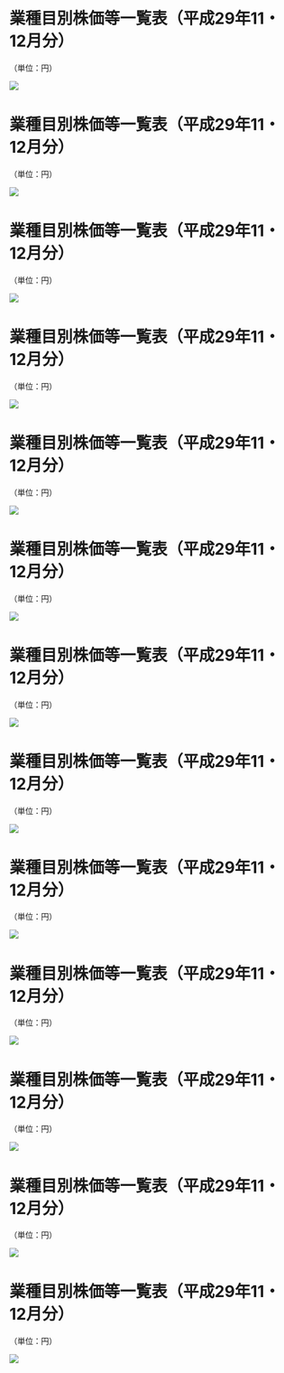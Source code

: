 # 業種目別株価等一覧表（平成29年11・12月分）

（単位：円）

![](https://www.nta.go.jp/tmp/89fc120a-f4a3-4f64-8886-884678fb5408/images/632ffa11c052a4741839e1814d54db5f29630faf431eb10cb4f05c6eedb894ca.jpg)

# 業種目別株価等一覧表（平成29年11・12月分）

（単位：円）

![](https://www.nta.go.jp/tmp/89fc120a-f4a3-4f64-8886-884678fb5408/images/fadcb7582ec735b15b78fd214830c701cfee7ed9b64ec81d360ce1af8d456cee.jpg)

# 業種目別株価等一覧表（平成29年11・12月分）

（単位：円）

![](https://www.nta.go.jp/tmp/89fc120a-f4a3-4f64-8886-884678fb5408/images/90e324bb3994d70b337302264c78dbae0a7a47f7849299df703f1e520194cf1b.jpg)

# 業種目別株価等一覧表（平成29年11・12月分）

（単位：円）

![](https://www.nta.go.jp/tmp/89fc120a-f4a3-4f64-8886-884678fb5408/images/022ac11325bf2e46e7279bd231ec7950d1debca8eccae391a51a289cb2e21309.jpg)

# 業種目別株価等一覧表（平成29年11・12月分）

（単位：円）

![](https://www.nta.go.jp/tmp/89fc120a-f4a3-4f64-8886-884678fb5408/images/4f3a33813a4a022d81592abce00b274f34a844ac4d49ad94fd71062fa59fc52d.jpg)

# 業種目別株価等一覧表（平成29年11・12月分）

（単位：円）

![](https://www.nta.go.jp/tmp/89fc120a-f4a3-4f64-8886-884678fb5408/images/797f3c76c946a88256d01240240968c5a8282e235ed7a86c540f9c585f279701.jpg)

# 業種目別株価等一覧表（平成29年11・12月分）

（単位：円）

![](https://www.nta.go.jp/tmp/89fc120a-f4a3-4f64-8886-884678fb5408/images/ebe2446aaf296195f15ca495211c406bbd3dc61844e5f149424ca3ce7fcc3588.jpg)

# 業種目別株価等一覧表（平成29年11・12月分）

（単位：円）

![](https://www.nta.go.jp/tmp/89fc120a-f4a3-4f64-8886-884678fb5408/images/517b5b09521de5dcd0ec9f8d9fa269b83a91cc4a8a3110dd53231670d241b8a4.jpg)

# 業種目別株価等一覧表（平成29年11・12月分）

（単位：円）

![](https://www.nta.go.jp/tmp/89fc120a-f4a3-4f64-8886-884678fb5408/images/7fb7dc5a05dfaec139640785d0df8c950be33057cbefdfe13baccd2259795b74.jpg)

# 業種目別株価等一覧表（平成29年11・12月分）

（単位：円）

![](https://www.nta.go.jp/tmp/89fc120a-f4a3-4f64-8886-884678fb5408/images/0a3e3959a5c85e3e55dc70b46ec9f6fb883ed99c84a443fc5abecb42f207f4ef.jpg)

# 業種目別株価等一覧表（平成29年11・12月分）

（単位：円）

![](https://www.nta.go.jp/tmp/89fc120a-f4a3-4f64-8886-884678fb5408/images/6ac679c7920455d8bb070c2029e1742d0c48c1535e32aa0c4bd700de5e2a02f8.jpg)

# 業種目別株価等一覧表（平成29年11・12月分）

（単位：円）

![](https://www.nta.go.jp/tmp/89fc120a-f4a3-4f64-8886-884678fb5408/images/f0b027da9f01cb6bd799a1c01019def90565f8c3a0e2145279a086619b9c5de8.jpg)

# 業種目別株価等一覧表（平成29年11・12月分）

（単位：円）

![](https://www.nta.go.jp/tmp/89fc120a-f4a3-4f64-8886-884678fb5408/images/a6139b8f275d5c5675cccdb243acd48bf199bf77aa705e8bff988e999bc0dadc.jpg)